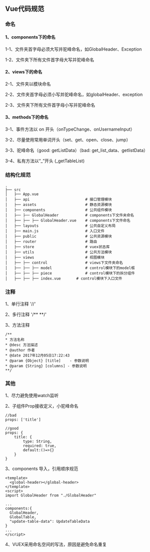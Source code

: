 ## Vue代码规范

### 命名 

#### 1、components下的命名

1-1、文件夹首字母必须大写并驼峰命名，如GlobalHeader、Exception  

1-2、文件夹下所有文件首字母大写并驼峰命名  

#### 2、views下的命名

2-1、文件夹以模块命名

2-2、文件夹首字母必须小写并驼峰命名，如globalHeader、exception   

2-3、文件夹下所有文件首字母小写并驼峰命名  

#### 3、methods下的命名

3-1、事件方法以 on 开头（onTypeChange、onUsernameInput）  

3-2、尽量使用常用单词开头（set、get、open、close、jump）  

3-3、驼峰命名（good: getListData）（bad: get_list_data、getlistData）  

3-4、私有方法以“_”开头 (_getTableList)

### 结构化规范

```
.
├── src
│   ├── App.vue
│   ├── api                         # 接口管理模块
│   ├── assets                      # 静态资源模块
│   ├── components                  # 公共组件模块
│   ├── ├── GlobalHeader            # components下文件夹命名
│   ├── ├── ├── GlobalHeader.vue    # components下文件命名
│   ├── layouts                     # 公共自定义布局
│   ├── main.js                     # 入口文件
│   ├── public                      # 公共资源模块
│   ├── router                      # 路由
│   ├── store                       # vuex状态库
│   ├── utils                       # 公共方法模块
│   ├── views                       # 视图模块
│   ├── ├── control                 # views下文件夹命名
│   ├── ├── ├── model               # control模块下的model框
│   ├── ├── ├── piece               # control模块下的拆分组件
│   ├── ├── ├── index.vue       # control模块下入口文件
```
###  注释

1、单行注释 '//'

2、多行注释  '/** **/'

3、方法注释

```
/**
* 方法名称
* @desc 方法描述
* @author 作者
* @date 2017年12月05日17:22:43
* @param {Object} [title]    - 参数说明
* @param {String} [columns] - 参数说明
**/
```

### 其他

1、尽力避免使用watch监听  

2、子组件Prop接收定义，小驼峰命名
```
//bad
props: ['title']

//good
props: {
    title: {
        type: String,
        required: true,
        default:()=>{}
    }
}
```
3、components 导入，引用顺序规范

```
<template>
  <global-header></global-header>
</template>
<script>
import GlobalHeader from "./GlobalHeader"

...
components:{
  GlobalHeader,
  GlobalTable,
  "update-table-data": UpdateTableData
}
...
</script>
```
4、VUEX采用命名空间的写法，原因是避免命名重复













